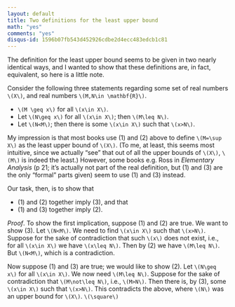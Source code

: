 ```yaml
---
layout: default
title: Two definitions for the least upper bound
math: "yes"
comments: "yes"
disqus-id: 1596b07fb543d452926cdbe2d4ecc483edcb1c81
---
```


The definition for the least upper bound seems to be given in two nearly identical ways, and I wanted to show that these definitions are, in fact, equivalent, so here is a little note.

Consider the following three statements regarding some set of real numbers `\(X\)`, and real numbers `\(M,N\in \mathbf{R}\)`.

- `\(M \geq x\)` for all `\(x\in X\)`.
- Let `\(N\geq x\)` for all `\(x\in X\)`; then `\(M\leq N\)`.
- Let `\(N<M\)`; then there is some `\(x\in X\)` such that `\(x>N\)`.

My impression is that most books use (1) and (2) above to define `\(M=\sup X\)` as the least upper bound of `\(X\)`.
(To me, at least, this seems most intuitive, since we actually “see” that out of all the upper bounds of `\(X\)`, `\(M\)` is indeed the least.)
However, some books e.g. Ross in *Elementary Analysis* (p 21; it’s actually not part of the real definition, but (1) and (3) are the only “formal” parts given) seem to use (1) and (3) instead.

Our task, then, is to show that

- (1) and (2) together imply (3), and that
- (1) and (3) together imply (2).

*Proof*.
To show the first implication, suppose (1) and (2) are true.
We want to show (3).
Let `\(N<M\)`.
We need to find `\(x\in X\)` such that `\(x>N\)`.
Suppose for the sake of contradiction that such `\(x\)` does not exist, i.e., for all `\(x\in X\)` we have `\(x\leq N\)`.
Then by (2) we have `\(M\leq N\)`.
But `\(N<M\)`, which is a contradiction.

Now suppose (1) and (3) are true; we would like to show (2).
Let `\(N\geq x\)` for all `\(x\in X\)`.
We now need `\(M\leq N\)`.
Suppose for the sake of contradiction that `\(M\not\leq N\)`, i.e., `\(M>N\)`.
Then there is, by (3), some `\(x\in X\)` such that `\(x>N\)`.
This contradicts the above, where `\(N\)` was an upper bound for `\(X\)`. `\(\square\)`
